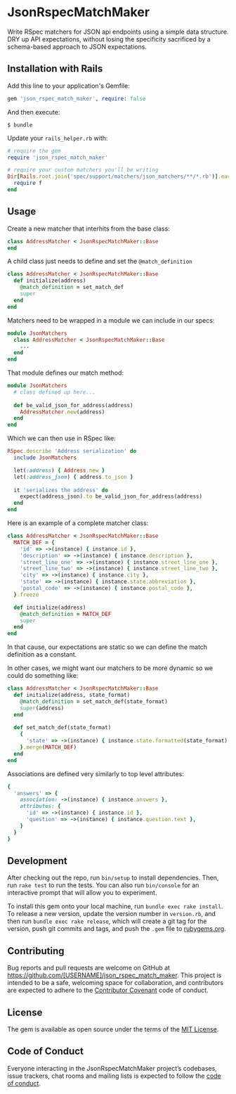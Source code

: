 # JsonRspecMatchMaker

Write RSpec matchers for JSON api endpoints using a simple data structure.
DRY up API expectations, without losing the specificity sacrificed by a
schema-based approach to JSON expectations.

## Installation with Rails

Add this line to your application's Gemfile:

```ruby
gem 'json_rspec_match_maker', require: false
```

And then execute:

    $ bundle
    
Update your `rails_helper.rb` with:

```ruby
# require the gem
require 'json_rspec_match_maker'

# require your custom matchers you'll be writing
Dir[Rails.root.join('spec/support/matchers/json_matchers/**/*.rb')].each do |f|
  require f
end
```

## Usage

Create a new matcher that interhits from the base class:

```ruby
class AddressMatcher < JsonRspecMatchMaker::Base
end
```

A child class just needs to define and set the `@match_definition` 

```ruby
class AddressMatcher < JsonRspecMatchMaker::Base
  def initialize(address)
    @match_definition = set_match_def
    super
  end
end
```

Matchers need to be wrapped in a module we can include in our specs:

```ruby
module JsonMatchers
  class AddressMatcher < JsonRspecMatchMaker::Base
    ...
  end
end
```

That module defines our match method:

```ruby
module JsonMatchers
  # class defined up here...
  
  def be_valid_json_for_address(address)
    AddressMatcher.new(address)
  end
end
```

Which we can then use in RSpec like:

```ruby
RSpec.describe 'Address serialization' do
  include JsonMatchers

  let(:address) { Address.new }
  let(:address_json) { address.to_json }
  
  it 'serializes the address' do
    expect(address_json).to be_valid_json_for_address(address)
  end
end
```

Here is an example of a complete matcher class:

```ruby
class AddressMatcher < JsonRspecMatchMaker::Base
  MATCH_DEF = {
    'id' => ->(instance) { instance.id },
    'description' => ->(instance) { instance.description },
    'street_line_one' => ->(instance) { instance.street_line_one },
    'street_line_two' => ->(instance) { instance.street_line_two },
    'city' => ->(instance) { instance.city },
    'state' => ->(instance) { instance.state.abbreviation },
    'postal_code' => ->(instance) { instance.postal_code },
  }.freeze

  def initialize(address)
    @match_definition = MATCH_DEF
    super
  end
end
```

In that cause, our expectations are static so we can define the match definition
as a constant.

In other cases, we might want our matchers to be more dynamic so we could do
something like:

```ruby
class AddressMatcher < JsonRspecMatchMaker::Base
  def initialize(address, state_format)
    @match_definition = set_match_def(state_format)
    super(address)
  end
  
  def set_match_def(state_format)
    {
      'state' => ->(instance) { instance.state.formatted(state_format) }
    }.merge(MATCH_DEF)
  end
end
```

Associations are defined very similarly to top level attributes:

```ruby
{
  'answers' => {
    association: ->(instance) { instance.answers },
    attributes: {
      'id' => ->(instance) { instance.id },
      'question' => ->(instance) { instance.question.text },
    }
  }
}
```

## Development

After checking out the repo, run `bin/setup` to install dependencies. Then, run `rake test` to run the tests. You can also run `bin/console` for an interactive prompt that will allow you to experiment.

To install this gem onto your local machine, run `bundle exec rake install`. To release a new version, update the version number in `version.rb`, and then run `bundle exec rake release`, which will create a git tag for the version, push git commits and tags, and push the `.gem` file to [rubygems.org](https://rubygems.org).

## Contributing

Bug reports and pull requests are welcome on GitHub at https://github.com/[USERNAME]/json_rspec_match_maker. This project is intended to be a safe, welcoming space for collaboration, and contributors are expected to adhere to the [Contributor Covenant](http://contributor-covenant.org) code of conduct.

## License

The gem is available as open source under the terms of the [MIT License](https://opensource.org/licenses/MIT).

## Code of Conduct

Everyone interacting in the JsonRspecMatchMaker project’s codebases, issue trackers, chat rooms and mailing lists is expected to follow the [code of conduct](https://github.com/[USERNAME]/json_rspec_match_maker/blob/master/CODE_OF_CONDUCT.md).
